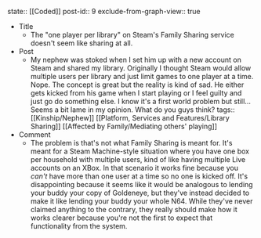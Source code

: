 state:: [[Coded]]
post-id:: 9
exclude-from-graph-view:: true

- Title
  - The "one player per library" on Steam's Family Sharing service doesn't seem like sharing at all.
- Post
  - My nephew was stoked when I set him up with a new account on Steam and shared my library. Originally I thought Steam would allow multiple users per library and just limit games to one player at a time. Nope. The concept is great but the reality is kind of sad. He either gets kicked from his game when I start playing or I feel guilty and just go do something else. I know it's a first world problem but still... Seems a bit lame in my opinion. What do you guys think?
    tags:: [[Kinship/Nephew]] [[Platform, Services and Features/Library Sharing]] [[Affected by Family/Mediating others' playing]]
- Comment
  - The problem is that's not what Family Sharing is meant for. It's meant for a Steam Machine-style situation where you have one box per household with multiple users, kind of like having multiple Live accounts on an XBox. In that scenario it works fine because you _can't_ have more than one user at a time so no one is kicked off. It's disappointing because it seems like it would be analogous to lending your buddy your copy of Goldeneye, but they've instead decided to make it like lending your buddy your whole N64. While they've never claimed anything to the contrary, they really should make how it works clearer because you're not the first to expect that functionality from the system.
